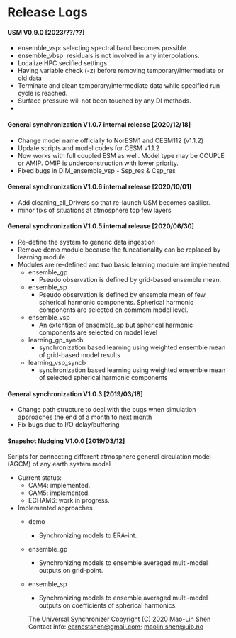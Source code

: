# Release Logs


#### USM V0.9.0 [2023/??/??]

* ensemble_vsp: selecting spectral band becomes possible
* ensemble_vbsp: residuals is not involved in any interpolations.
* Localize HPC secified settings 
* Having variable check (-z) before removing temporary/intermediate or old data 
* Terminate and clean temporary/intermediate data while specified run cycle is reached. 
* Surface pressure will not been touched by any DI methods.
*  


#### General synchronization V1.0.7 internal release [2020/12/18]

* Change model name officially to NorESM1 and CESM112 (v1.1.2)
* Update scripts and model codes for CESM v1.1.2
* Now works with full coupled ESM as well. Model type may be COUPLE or AMIP. OMIP is underconstruction with lower priority.
* Fixed bugs in DIM_ensemble_vsp - Ssp_res & Csp_res 

#### General synchronization V1.0.6 internal release [2020/10/01]
* Add cleaning_all_Drivers so that re-launch USM becomes easilier.
* minor fixs of situations at atmosphere top few layers

#### General synchronization V1.0.5 internal release [2020/06/30]
* Re-define the system to generic data ingestion 
* Remove demo module because the funcationality can be replaced by learning module 
* Modules are re-defined and two basic learning module are implemented 
  - ensemble_gp
    * Pseudo observation is defined by grid-based ensemble mean. 
  - ensemble_sp
    * Pseudo observation is defined by ensemble mean of few spherical harmonic components. Spherical harmonic components are selected on commom model level. 
  - ensemble_vsp
    * An extention of ensemble_sp but spherical harmonic components are selected on model level 
  - learning_gp_syncb
    * synchronization based learning using weighted ensemble mean of grid-based model results 
  - learning_vsp_syncb
    * synchronization based learning using weighted ensemble mean of selected spherical harmonic components 

#### General synchronization V1.0.3 [2019/03/18]
* Change path structure to deal with the bugs when simulation approaches the end of a month to next month
* Fix bugs due to I/O delay/buffering

#### Snapshot Nudging V1.0.0 [2019/03/12]
Scripts for connecting different atmosphere general circulation model (AGCM) of any earth system model
* Current status:
  - CAM4: implemented.
  - CAM5: implemented.
  - ECHAM6: work in progress.
* Implemented approaches 
  - demo  
    * Synchronizing models to ERA-int.
  - ensemble_gp 
    * Synchronizing models to ensemble averaged multi-model outputs on grid-point. 
  - ensemble_sp
    * Synchronizing models to ensemble averaged multi-model outputs on coefficients of spherical harmonics.  



    The Universal Synchronizer Copyright (C) 2020 Mao-Lin Shen
    Contact info: earnestshen@gmail.com; maolin.shen@uib.no
